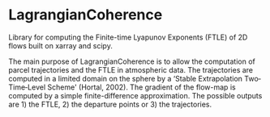 # LagrangianCoherence

Library for computing the Finite-time Lyapunov Exponents (FTLE) of 2D flows built on xarray and scipy.
 
The main purpose of LagrangianCoherence is to allow the computation of parcel trajectories and the FTLE in 
atmospheric data. The trajectories are computed in a limited domain on the sphere by a 
‘Stable Extrapolation Two‐Time‐Level Scheme' (Hortal, 2002). The gradient of the flow-map is computed by
a simple finite-difference approximation. The possible outputs are 1) the FTLE, 2) the departure points or 3) the trajectories.





